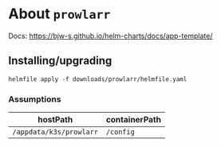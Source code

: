 About `prowlarr`
===
Docs: https://bjw-s.github.io/helm-charts/docs/app-template/


Installing/upgrading
---

```shell
helmfile apply -f downloads/prowlarr/helmfile.yaml
```

### Assumptions

| hostPath                      | containerPath |
|-------------------------------|---------------|
| `/appdata/k3s/prowlarr`       | `/config`     |
